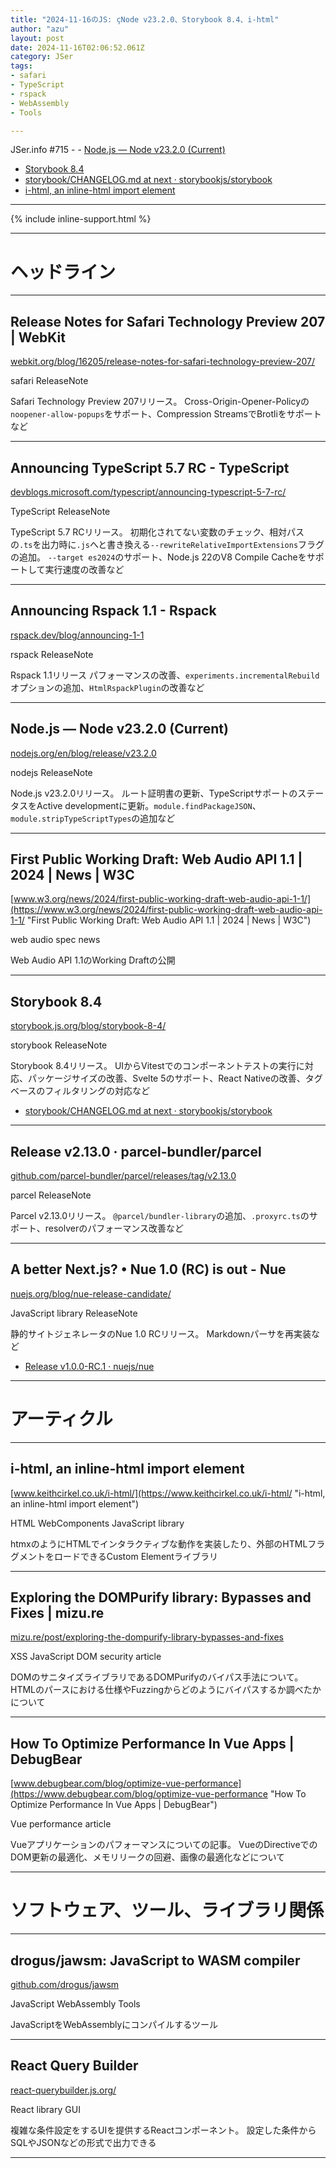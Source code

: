 ```yaml
---
title: "2024-11-16のJS: çNode v23.2.0、Storybook 8.4、i-html"
author: "azu"
layout: post
date: 2024-11-16T02:06:52.061Z
category: JSer
tags:
- safari
- TypeScript
- rspack
- WebAssembly
- Tools

---
```


JSer.info #715 - - [Node.js — Node v23.2.0 (Current)](https://nodejs.org/en/blog/release/v23.2.0)
- [Storybook 8.4](https://storybook.js.org/blog/storybook-8-4/)
- [storybook/CHANGELOG.md at next · storybookjs/storybook](https://github.com/storybookjs/storybook/blob/next/CHANGELOG.md#840)
- [i-html, an inline-html import element](https://www.keithcirkel.co.uk/i-html/)


----

{% include inline-support.html %}

----

<h1 class="site-genre">ヘッドライン</h1>

----

## Release Notes for Safari Technology Preview 207 | WebKit
[webkit.org/blog/16205/release-notes-for-safari-technology-preview-207/](https://webkit.org/blog/16205/release-notes-for-safari-technology-preview-207/ "Release Notes for Safari Technology Preview 207 | WebKit")
<p class="jser-tags jser-tag-icon"><span class="jser-tag">safari</span> <span class="jser-tag">ReleaseNote</span></p>

Safari Technology Preview 207リリース。
Cross-Origin-Opener-Policyの`noopener-allow-popups`をサポート、Compression StreamsでBrotliをサポートなど


----

## Announcing TypeScript 5.7 RC - TypeScript
[devblogs.microsoft.com/typescript/announcing-typescript-5-7-rc/](https://devblogs.microsoft.com/typescript/announcing-typescript-5-7-rc/ "Announcing TypeScript 5.7 RC - TypeScript")
<p class="jser-tags jser-tag-icon"><span class="jser-tag">TypeScript</span> <span class="jser-tag">ReleaseNote</span></p>

TypeScript 5.7 RCリリース。
初期化されてない変数のチェック、相対パスの`.ts`を出力時に`.js`へと書き換える`--rewriteRelativeImportExtensions`フラグの追加。
`--target es2024`のサポート、Node.js 22のV8 Compile Cacheをサポートして実行速度の改善など


----

## Announcing Rspack 1.1 - Rspack
[rspack.dev/blog/announcing-1-1](https://rspack.dev/blog/announcing-1-1 "Announcing Rspack 1.1 - Rspack")
<p class="jser-tags jser-tag-icon"><span class="jser-tag">rspack</span> <span class="jser-tag">ReleaseNote</span></p>

Rspack 1.1リリース
パフォーマンスの改善、`experiments.incrementalRebuild`オプションの追加、`HtmlRspackPlugin`の改善など


----

## Node.js — Node v23.2.0 (Current)
[nodejs.org/en/blog/release/v23.2.0](https://nodejs.org/en/blog/release/v23.2.0 "Node.js — Node v23.2.0 (Current)")
<p class="jser-tags jser-tag-icon"><span class="jser-tag">nodejs</span> <span class="jser-tag">ReleaseNote</span></p>

Node.js v23.2.0リリース。
ルート証明書の更新、TypeScriptサポートのステータスをActive developmentに更新。`module.findPackageJSON`、`module.stripTypeScriptTypes`の追加など


----

## First Public Working Draft: Web Audio API 1.1 | 2024 | News | W3C
[www.w3.org/news/2024/first-public-working-draft-web-audio-api-1-1/](https://www.w3.org/news/2024/first-public-working-draft-web-audio-api-1-1/ "First Public Working Draft: Web Audio API 1.1 | 2024 | News | W3C")
<p class="jser-tags jser-tag-icon"><span class="jser-tag">web </span> <span class="jser-tag">audio</span> <span class="jser-tag">spec</span> <span class="jser-tag">news</span></p>

Web Audio API 1.1のWorking Draftの公開


----

## Storybook 8.4
[storybook.js.org/blog/storybook-8-4/](https://storybook.js.org/blog/storybook-8-4/ "Storybook 8.4")
<p class="jser-tags jser-tag-icon"><span class="jser-tag">storybook</span> <span class="jser-tag">ReleaseNote</span></p>

Storybook 8.4リリース。
UIからVitestでのコンポーネントテストの実行に対応、パッケージサイズの改善、Svelte 5のサポート、React Nativeの改善、タグベースのフィルタリングの対応など

- [storybook/CHANGELOG.md at next · storybookjs/storybook](https://github.com/storybookjs/storybook/blob/next/CHANGELOG.md#840 "storybook/CHANGELOG.md at next · storybookjs/storybook")

----

## Release v2.13.0 · parcel-bundler/parcel
[github.com/parcel-bundler/parcel/releases/tag/v2.13.0](https://github.com/parcel-bundler/parcel/releases/tag/v2.13.0 "Release v2.13.0 · parcel-bundler/parcel")
<p class="jser-tags jser-tag-icon"><span class="jser-tag">parcel</span> <span class="jser-tag">ReleaseNote</span></p>

Parcel v2.13.0リリース。
`@parcel/bundler-library`の追加、`.proxyrc.ts`のサポート、resolverのパフォーマンス改善など


----

## A better Next.js? • Nue 1.0 (RC) is out - Nue
[nuejs.org/blog/nue-release-candidate/](https://nuejs.org/blog/nue-release-candidate/ "A better Next.js? • Nue 1.0 (RC) is out - Nue")
<p class="jser-tags jser-tag-icon"><span class="jser-tag">JavaScript</span> <span class="jser-tag">library</span> <span class="jser-tag">ReleaseNote</span></p>

静的サイトジェネレータのNue 1.0 RCリリース。
Markdownパーサを再実装など

- [Release v1.0.0-RC.1 · nuejs/nue](https://github.com/nuejs/nue/releases/tag/v1.0.0-RC.1 "Release v1.0.0-RC.1 · nuejs/nue")

----
<h1 class="site-genre">アーティクル</h1>

----

## i-html, an inline-html import element
[www.keithcirkel.co.uk/i-html/](https://www.keithcirkel.co.uk/i-html/ "i-html, an inline-html import element")
<p class="jser-tags jser-tag-icon"><span class="jser-tag">HTML</span> <span class="jser-tag">WebComponents</span> <span class="jser-tag">JavaScript</span> <span class="jser-tag">library</span></p>

htmxのようにHTMLでインタラクティブな動作を実装したり、外部のHTMLフラグメントをロードできるCustom Elementライブラリ


----

## Exploring the DOMPurify library: Bypasses and Fixes | mizu.re
[mizu.re/post/exploring-the-dompurify-library-bypasses-and-fixes](https://mizu.re/post/exploring-the-dompurify-library-bypasses-and-fixes "Exploring the DOMPurify library: Bypasses and Fixes | mizu.re")
<p class="jser-tags jser-tag-icon"><span class="jser-tag">XSS</span> <span class="jser-tag">JavaScript</span> <span class="jser-tag">DOM</span> <span class="jser-tag">security</span> <span class="jser-tag">article</span></p>

DOMのサニタイズライブラリであるDOMPurifyのバイパス手法について。
HTMLのパースにおける仕様やFuzzingからどのようにバイパスするか調べたかについて


----

## How To Optimize Performance In Vue Apps | DebugBear
[www.debugbear.com/blog/optimize-vue-performance](https://www.debugbear.com/blog/optimize-vue-performance "How To Optimize Performance In Vue Apps | DebugBear")
<p class="jser-tags jser-tag-icon"><span class="jser-tag">Vue</span> <span class="jser-tag">performance</span> <span class="jser-tag">article</span></p>

Vueアプリケーションのパフォーマンスについての記事。
VueのDirectiveでのDOM更新の最適化、メモリリークの回避、画像の最適化などについて


----
<h1 class="site-genre">ソフトウェア、ツール、ライブラリ関係</h1>

----

## drogus/jawsm: JavaScript to WASM compiler
[github.com/drogus/jawsm](https://github.com/drogus/jawsm "drogus/jawsm: JavaScript to WASM compiler")
<p class="jser-tags jser-tag-icon"><span class="jser-tag">JavaScript</span> <span class="jser-tag">WebAssembly</span> <span class="jser-tag">Tools</span></p>

JavaScriptをWebAssemblyにコンパイルするツール


----

## React Query Builder
[react-querybuilder.js.org/](https://react-querybuilder.js.org/ "React Query Builder")
<p class="jser-tags jser-tag-icon"><span class="jser-tag">React</span> <span class="jser-tag">library</span> <span class="jser-tag">GUI</span></p>

複雑な条件設定をするUIを提供するReactコンポーネント。
設定した条件からSQLやJSONなどの形式で出力できる


----
